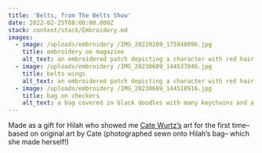 ```yaml
---
title: 'Belts, from The Belts Show'
date: 2022-02-25T08:00:00.000Z
stack: content/stack/Embroidery.md
images:
  - image: /uploads/embroidery /IMG_20220209_175948096.jpg
    title: embroidery on magazine
    alt_text: an embroidered patch depicting a character with red hair named belts
  - image: /uploads/embroidery /IMG_20230609_144537046.jpg
    title: belts wings
    alt_text: an embroidered patch depicting a character with red hair named belts
  - image: /uploads/embroidery /IMG_20230609_144518916.jpg
    title: bag on checkers
    alt_text: a bag covered in black doodles with many keychains and a patch
---
```


Made as a gift for Hilah who showed me [Cate Wurtz’s](https://lamezone.tumblr.com) art for the first time– based on original art by Cate (photographed sewn onto Hilah’s bag– which she made herself!)
